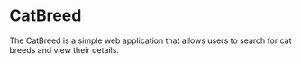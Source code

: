 # CatBreed

The CatBreed is a simple web application that allows users to search for cat breeds and view their details. 